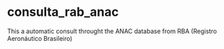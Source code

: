 # consulta_rab_anac
This a automatic consult throught the ANAC database from RBA (Registro Aeronáutico Brasileiro)
